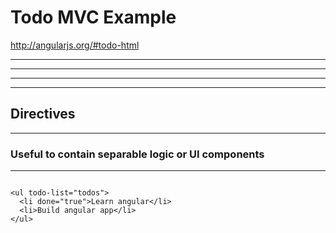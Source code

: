 # Todo MVC Example

<http://angularjs.org/#todo-html>

---

<!-- .slide: data-background="img/todo-markup.png" -->

---

<!-- .slide: data-background="img/todo-links.png" -->

---

<!-- .slide: data-background="img/not-impressed.png" -->

---

## Directives

___

### Useful to contain separable logic or UI components

___

```

<ul todo-list="todos">
  <li done="true">Learn angular</li>
  <li>Build angular app</li>
</ul>

```